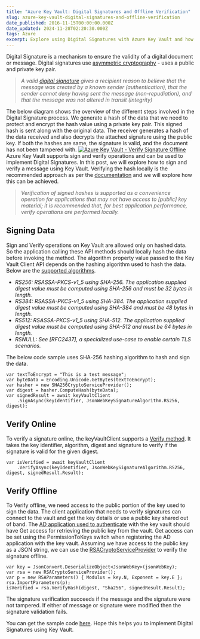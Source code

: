```yaml
---
title: "Azure Key Vault: Digital Signatures and Offline Verification"
slug: azure-key-vault-digital-signatures-and-offline-verification
date_published: 2016-11-15T00:00:00.000Z
date_updated: 2024-11-28T02:20:30.000Z
tags: Azure
excerpt: Explore using Digital Signatures with Azure Key Vault and how to verify signatures offline.
---
```


Digital Signature is a mechanism to ensure the validity of a digital document or message. Digital signatures use [asymmetric cryptography](__GHOST_URL__/blog/getting-started-with-azure-key-vault/) - uses a public and private key pair.

> *A valid [digital signature](https://en.wikipedia.org/wiki/Digital_signature) gives a recipient reason to believe that the message was created by a known sender (authentication), that the sender cannot deny having sent the message (non-repudiation), and that the message was not altered in transit (integrity)*

The below diagram shows the overview of the different steps involved in the Digital Signature process. We generate a hash of the data that we need to protect and encrypt the hash value using a private key pair. This signed hash is sent along with the original data. The receiver generates a hash of the data received and also decrypts the attached signature using the public key. If both the hashes are same, the signature is valid, and the document has not been tampered with.
[![Azure Key Vault - Verify Signature Offline](__GHOST_URL__/content/images/signing_verification.png)](https://commons.wikimedia.org/wiki/File:Digital_Signature_diagram.svg)
Azure Key Vault supports sign and verify operations and can be used to implement Digital Signatures. In this post, we will explore how to sign and verify a message using Key Vault. Verifying the hash locally is the recommended approach as per the [documentation](https://msdn.microsoft.com/en-us/library/azure/dn903623.aspx#BKMK_KeyOperations) and we will explore how this can be achieved.

> *Verification of signed hashes is supported as a convenience operation for applications that may not have access to [public] key material; it is recommended that, for best application performance, verify operations are performed locally.*

## Signing Data

Sign and Verify operations on Key Vault are allowed only on hashed data. So the application calling these API methods should locally hash the data before invoking the method. The algorithm property value passed to the Key Vault Client API depends on the hashing algorithm used to hash the data. Below are the [supported algorithms](https://msdn.microsoft.com/library/en-us/Mt149357.aspx).

- *RS256: RSASSA-PKCS-v1_5 using SHA-256. The application supplied digest value must be computed using SHA-256 and must be 32 bytes in length.*
- *RS384: RSASSA-PKCS-v1_5 using SHA-384. The application supplied digest value must be computed using SHA-384 and must be 48 bytes in length.*
- *RS512: RSASSA-PKCS-v1_5 using SHA-512. The application supplied digest value must be computed using SHA-512 and must be 64 bytes in length.*
- *RSNULL: See [RFC2437], a specialized use-case to enable certain TLS scenarios.*

The below code sample uses SHA-256 hashing algorithm to hash and sign the data.

    var textToEncrypt = "This is a test message";
    var byteData = Encoding.Unicode.GetBytes(textToEncrypt);
    var hasher = new SHA256CryptoServiceProvider();
    var digest = hasher.ComputeHash(byteData);
    var signedResult = await keyVaultClient
        .SignAsync(keyIdentifier, JsonWebKeySignatureAlgorithm.RS256, digest);
    

## Verify Online

To verify a signature online, the keyVaultClient supports a [Verify method](https://msdn.microsoft.com/en-us/library/microsoft.azure.keyvault.keyvaultclient.verifyasync.aspx). It takes the key identifier, algorithm, digest and signature to verify if the signature is valid for the given digest.

    var isVerified = await keyVaultClient
        .VerifyAsync(keyIdentifier, JsonWebKeySignatureAlgorithm.RS256, digest, signedResult.Result);
    

## Verify Offline

To Verify offline, we need access to the public portion of the key used to sign the data. The client application that needs to verify signatures can connect to the vault and get the key details or use a public key shared out of band. The [AD application used to authenticate](__GHOST_URL__/blog/authenticating-a-client-application-with-azure-key-vault/) with the key vault should have Get access for retrieving the public key from the vault. Get access can be set using the PermissionToKeys switch when registering the AD application with the key vault. Assuming we have access to the public key as a JSON string, we can use the [RSACryptoServiceProvider](https://msdn.microsoft.com/en-us/library/system.security.cryptography.rsacryptoserviceprovider(v=vs.110).aspx) to verify the signature offline.

    var key = JsonConvert.DeserializeObject<JsonWebKey>(jsonWebKey);
    var rsa = new RSACryptoServiceProvider();
    var p = new RSAParameters() { Modulus = key.N, Exponent = key.E };
    rsa.ImportParameters(p);
    isVerified = rsa.VerifyHash(digest, "Sha256", signedResult.Result);
    

The signature verification succeeds if the message and the signature were not tampered. If either of message or signature were modified then the signature validation fails.

You can get the sample code [here](https://github.com/rahulpnath/Blog/tree/master/VerifySignatureOffline). Hope this helps you to implement Digital Signatures using Key Vault.
